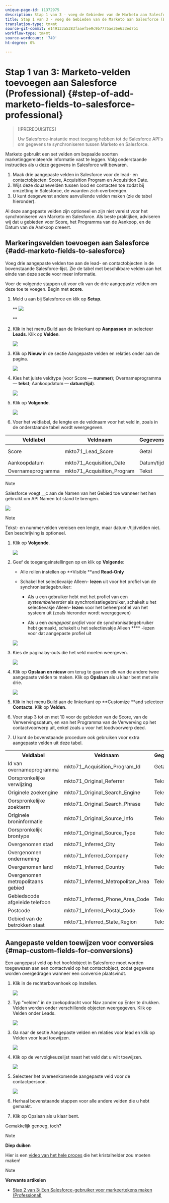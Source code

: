 ```yaml
---
unique-page-id: 11372975
description: Stap 1 van 3 - voeg de Gebieden van de Marketo aan Salesforce (Beroeps) toe - Marketo Docs - de Documentatie van het Product
title: Stap 1 van 3 - voeg de Gebieden van de Marketo aan Salesforce (Beroeps) toe
translation-type: tm+mt
source-git-commit: e149133a5383faaef5e9c9b7775ae36e633ed7b1
workflow-type: tm+mt
source-wordcount: '749'
ht-degree: 0%

---
```



# Stap 1 van 3: Marketo-velden toevoegen aan Salesforce (Professional) {#step-of-add-marketo-fields-to-salesforce-professional}

>[!PREREQUISITES]
>
>Uw Salesforce-instantie moet toegang hebben tot de Salesforce API&#39;s om gegevens te synchroniseren tussen Marketo en Salesforce.

Marketo gebruikt een set velden om bepaalde soorten marketinggerelateerde informatie vast te leggen. Volg onderstaande instructies als u deze gegevens in Salesforce wilt bewaren.

1. Maak drie aangepaste velden in Salesforce voor de lead- en contactobjecten: Score, Acquisition Program en Acquisition Date.
1. Wijs deze douanevelden tussen lood en contacten toe zodat bij omzetting in Salesforce, de waarden zich overbrengen.
1. U kunt desgewenst andere aanvullende velden maken (zie de tabel hieronder).

Al deze aangepaste velden zijn optioneel en zijn niet vereist voor het synchroniseren van Marketo en Salesforce. Als beste praktijken, adviseren wij dat u gebieden voor Score, het Programma van de Aankoop, en de Datum van de Aankoop creeert.

## Markeringsvelden toevoegen aan Salesforce {#add-marketo-fields-to-salesforce}

Voeg drie aangepaste velden toe aan de lead- en contactobjecten in de bovenstaande Salesforce-lijst. Zie de tabel met beschikbare velden aan het einde van deze sectie voor meer informatie.

Voer de volgende stappen uit voor elk van de drie aangepaste velden om deze toe te voegen. Begin met **score**.

1. Meld u aan bij Salesforce en klik op **Setup.**

   ** ![](assets/image2016-5-23-13-3a15-3a21.png)

   **

1. Klik in het menu Build aan de linkerkant op **Aanpassen** en selecteer **Leads**. Klik op **Velden**.

   ![](assets/image2016-5-23-13-3a20-3a5.png)

1. Klik op **Nieuw** in de sectie Aangepaste velden en relaties onder aan de pagina.

   ![](assets/image2016-5-26-14-3a41-3a40.png)

1. Kies het juiste veldtype (voor Score — **nummer**); Overnameprogramma — **tekst**; Aankoopdatum — **datum/tijd**).

   ![](assets/choose-field-type-2-hand.png)

1. Klik op **Volgende**.

   ![](assets/image2016-5-26-14-3a51-3a14.png)

1. Voer het veldlabel, de lengte en de veldnaam voor het veld in, zoals in de onderstaande tabel wordt weergegeven.

<table> 
 <thead> 
  <tr> 
   <th> 
    <div>
      Veldlabel 
    </div></th> 
   <th> 
    <div>
      Veldnaam 
    </div></th> 
   <th> 
    <div>
      Gegevenstype 
    </div></th> 
   <th> 
    <div>
      Veldkenmerken 
    </div></th> 
  </tr> 
 </thead> 
 <tbody> 
  <tr> 
   <td>Score</td> 
   <td>mkto71_Lead_Score</td> 
   <td>Getal</td> 
   <td>Lengte 10<br>decimalen 0 </td> 
  </tr> 
  <tr> 
   <td>Aankoopdatum</td> 
   <td>mkto71_Acquisition_Date</td> 
   <td>Datum/tijd</td> 
   <td> </td> 
  </tr> 
  <tr> 
   <td>Overnameprogramma</td> 
   <td>mkto71_Acquisition_Program</td> 
   <td>Tekst</td> 
   <td>Lengte 255</td> 
  </tr> 
 </tbody> 
</table>

>[!NOTE]
>
>Salesforce voegt __c aan de Namen van het Gebied toe wanneer het hen gebruikt om API Namen tot stand te brengen.

![](assets/image2016-5-26-14-3a55-3a33.png)

>[!NOTE]
>
>Tekst- en nummervelden vereisen een lengte, maar datum-/tijdvelden niet. Een beschrijving is optioneel.

1. Klik op **Volgende**.

   ![](assets/image2016-5-23-14-3a50-3a5.png)

1. Geef de toegangsinstellingen op en klik op **Volgende**:

   * Alle rollen instellen op **Visible **and **Read-Only**

   * Schakel het selectievakje Alleen- **lezen** uit voor het profiel van de synchronisatiegebruiker:

      * Als u een gebruiker hebt met het profiel van een *systeembeheerder* als synchronisatiegebruiker, schakelt u het selectievakje Alleen- **lezen** voor het beheerprofiel van het systeem uit (zoals hieronder wordt weergegeven)

      * Als u een *aangepast profiel* voor de synchronisatiegebruiker hebt gemaakt, schakelt u het selectievakje Alleen **** -lezen voor dat aangepaste profiel uit

   ![](assets/image2016-6-30-9-3a25-3a4.png)

1. Kies de paginalay-outs die het veld moeten weergeven.

   ![](assets/image2016-5-26-15-3a14-3a45.png)

1. Klik op **Opslaan en nieuw** om terug te gaan en elk van de andere twee aangepaste velden te maken. Klik op **Opslaan** als u klaar bent met alle drie.

   ![](assets/image2016-5-23-15-3a8-3a43.png)

1. Klik in het menu Build aan de linkerkant op **Customize **and selecteer **Contacts**. Klik op **Velden**.
1. Voer stap 3 tot en met 10 voor de gebieden van de Score, van de Verwervingsdatum, en van het Programma van de Verwerving op het contactvoorwerp uit, enkel zoals u voor het loodvoorwerp deed.
1. U kunt de bovenstaande procedure ook gebruiken voor extra aangepaste velden uit deze tabel.

<table> 
 <tbody> 
  <tr> 
   <th>Veldlabel</th> 
   <th>Veldnaam</th> 
   <th>Gegevenstype</th> 
   <th>Veldkenmerken</th> 
  </tr> 
  <tr> 
   <td>Id van overnameprogramma</td> 
   <td>mkto71_Acquisition_Program_Id</td> 
   <td>Getal</td> 
   <td>Lengte 18<br>decimalen 0 </td> 
  </tr> 
  <tr> 
   <td>Oorspronkelijke verwijzing</td> 
   <td>mkto71_Original_Referrer</td> 
   <td>Tekst</td> 
   <td>Lengte 255</td> 
  </tr> 
  <tr> 
   <td>Originele zoekengine</td> 
   <td>mkto71_Original_Search_Engine</td> 
   <td>Tekst</td> 
   <td>Lengte 255</td> 
  </tr> 
  <tr> 
   <td>Oorspronkelijke zoekterm</td> 
   <td>mkto71_Original_Search_Phrase</td> 
   <td>Tekst</td> 
   <td>Lengte 255</td> 
  </tr> 
  <tr> 
   <td>Originele broninformatie</td> 
   <td>mkto71_Original_Source_Info</td> 
   <td>Tekst</td> 
   <td>Lengte 255</td> 
  </tr> 
  <tr> 
   <td>Oorspronkelijk brontype</td> 
   <td>mkto71_Original_Source_Type</td> 
   <td>Tekst</td> 
   <td>Lengte 255</td> 
  </tr> 
  <tr> 
   <td>Overgenomen stad</td> 
   <td>mkto71_Inferred_City</td> 
   <td>Tekst</td> 
   <td>Lengte 255</td> 
  </tr> 
  <tr> 
   <td>Overgenomen onderneming</td> 
   <td>mkto71_Inferred_Company</td> 
   <td>Tekst</td> 
   <td>Lengte 255</td> 
  </tr> 
  <tr> 
   <td>Overgenomen land</td> 
   <td>mkto71_Inferred_Country</td> 
   <td>Tekst</td> 
   <td>Lengte 255</td> 
  </tr> 
  <tr> 
   <td>Overgenomen metropolitaans gebied</td> 
   <td>mkto71_Inferred_Metropolitan_Area</td> 
   <td>Tekst</td> 
   <td>Lengte 255</td> 
  </tr> 
  <tr> 
   <td>Gebiedscode afgeleide telefoon</td> 
   <td>mkto71_Inferred_Phone_Area_Code</td> 
   <td>Tekst</td> 
   <td>Lengte 255</td> 
  </tr> 
  <tr> 
   <td>Postcode</td> 
   <td>mkto71_Inferred_Postal_Code</td> 
   <td>Tekst</td> 
   <td>Lengte 255</td> 
  </tr> 
  <tr> 
   <td>Gebied van de betrokken staat</td> 
   <td>mkto71_Inferred_State_Region</td> 
   <td>Tekst</td> 
   <td>Lengte 255</td> 
  </tr> 
 </tbody> 
</table>

## Aangepaste velden toewijzen voor conversies  {#map-custom-fields-for-conversions}

Een aangepast veld op het hoofdobject in Salesforce moet worden toegewezen aan een contactveld op het contactobject, zodat gegevens worden overgedragen wanneer een conversie plaatsvindt.

1. Klik in de rechterbovenhoek op Instellen.

   ![](assets/image2016-5-26-16-3a34-3a0.png)

1. Typ &quot;velden&quot; in de zoekopdracht voor Nav zonder op Enter te drukken. Velden worden onder verschillende objecten weergegeven. Klik op Velden onder Leads.

   ![](assets/image2016-5-26-16-3a36-3a32.png)

1. Ga naar de sectie Aangepaste velden en relaties voor lead en klik op Velden voor lead toewijzen.

   ![](assets/image2016-5-26-16-3a39-3a29.png)

1. Klik op de vervolgkeuzelijst naast het veld dat u wilt toewijzen.

   ![](assets/image2016-5-26-16-3a49-3a53.png)

1. Selecteer het overeenkomende aangepaste veld voor de contactpersoon.

   ![](assets/image2016-5-26-16-3a56-3a23.png)

1. Herhaal bovenstaande stappen voor alle andere velden die u hebt gemaakt.
1. Klik op Opslaan als u klaar bent.

Gemakkelijk genoeg, toch?

>[!NOTE]
>
>**Diep duiken**
>
>Hier is een [video van het hele proces](https://nation.marketo.com/videos/1475) die het kristalhelder zou moeten maken!

>[!NOTE]
>
>**Verwante artikelen**
>
>* [Stap 2 van 3: Een Salesforce-gebruiker voor markeertekens maken (Professional)](step-2-of-3-create-a-salesforce-user-for-marketo-professional.md)

>



